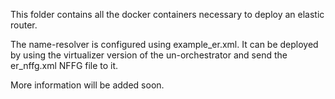 
This folder contains all the docker containers necessary to deploy an elastic router.

The name-resolver is configured using example_er.xml.
It can be deployed by using the virtualizer version of the un-orchestrator and send the er_nffg.xml NFFG file to it.  

More information will be added soon.
